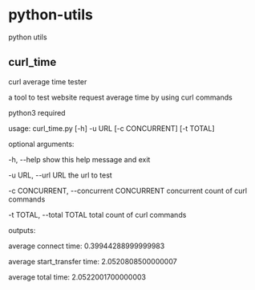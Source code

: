 # python-utils
python utils

## curl_time

curl average time tester

a tool to test website request average time by using curl commands

python3 required

usage: curl_time.py [-h] -u URL [-c CONCURRENT] [-t TOTAL]

optional arguments:

  -h, --help            show this help message and exit

  -u URL, --url URL     the url to test

  -c CONCURRENT, --concurrent CONCURRENT     concurrent count of curl commands
  
  -t TOTAL, --total     TOTAL total count of curl commands
                        
outputs:

average connect time: 0.39944288999999983

average start_transfer time: 2.0520808500000007

average total time: 2.0522001700000003
